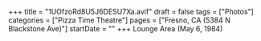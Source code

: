 +++
title = "1UOfzoRd8U5J6DESU7Xa.avif"
draft = false
tags = ["Photos"]
categories = ["Pizza Time Theatre"]
pages = ["Fresno, CA (5384 N Blackstone Ave)"]
startDate = ""
+++
Lounge Area (May 6, 1984)
